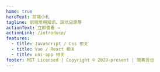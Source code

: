 ```yaml
---
home: true
heroText: 前端小札
tagline: 前端常用知识、踩坑记录等
actionText: 立即查看 →
actionLink: /introduce/
features:
  - title: JavaScript / Css 相关
  - title: Vue / React 相关
  - title: uni-app 相关
footer: MIT Licensed | Copyright © 2020-present | 简素言也
---
```

